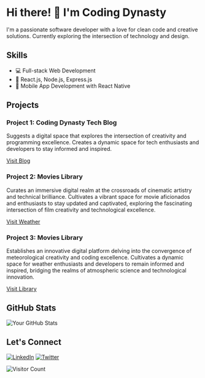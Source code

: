 <!-- Header -->
# Hi there! 👋 I'm Coding Dynasty

<!-- Introduction -->
I'm a passionate software developer with a love for clean code and creative solutions. Currently exploring the intersection of technology and design.

<!-- Skills -->
## Skills
- 💻 Full-stack Web Development
- 🚀 React.js, Node.js, Express.js
- 📱 Mobile App Development with React Native

<!-- Projects -->
## Projects
### Project 1: Coding Dynasty Tech Blog
Suggests a digital space that explores the intersection of creativity and programming excellence. Creates a dynamic space for tech enthusiasts and developers to stay informed and inspired.

[Visit Blog](https://coding-dynasty.xyz)

### Project 2: Movies Library
Curates an immersive digital realm at the crossroads of cinematic artistry and technical brilliance. Cultivates a vibrant space for movie aficionados and enthusiasts to stay updated and captivated, exploring the fascinating intersection of film creativity and technological excellence.

[Visit Weather](https://weather.coding-dynasty.xyz)

### Project 3: Movies Library
Establishes an innovative digital platform delving into the convergence of meteorological creativity and coding excellence. Cultivates a dynamic space for weather enthusiasts and developers to remain informed and inspired, bridging the realms of atmospheric science and technological innovation.

[Visit Library](https://weather.coding-dynasty.xyz)

<!-- GitHub Stats -->
## GitHub Stats
![Your GitHub Stats](https://github-readme-stats.vercel.app/api?username=coding-dynasty&show_icons=true&count_private=true&theme=radical)

<!-- Social Media Links -->
## Let's Connect
[![LinkedIn](https://img.shields.io/badge/LinkedIn-YourName-blue)](https://www.linkedin.com/in/yourname/)
[![Twitter](https://img.shields.io/badge/Twitter-@yourusername-blue)](https://twitter.com/yourusername)

<!-- Footer -->
![Visitor Count](https://visitor-badge.glitch.me/badge?page_id=yourusername.yourusername)

